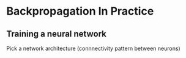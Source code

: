 # Backpropagation In Practice

## Training a neural network
Pick a network architecture (connnectivity pattern between neurons)

